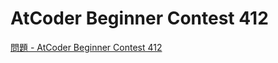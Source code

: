 AtCoder Beginner Contest 412
===

[問題 - AtCoder Beginner Contest 412](https://atcoder.jp/contests/abc412/tasks)
